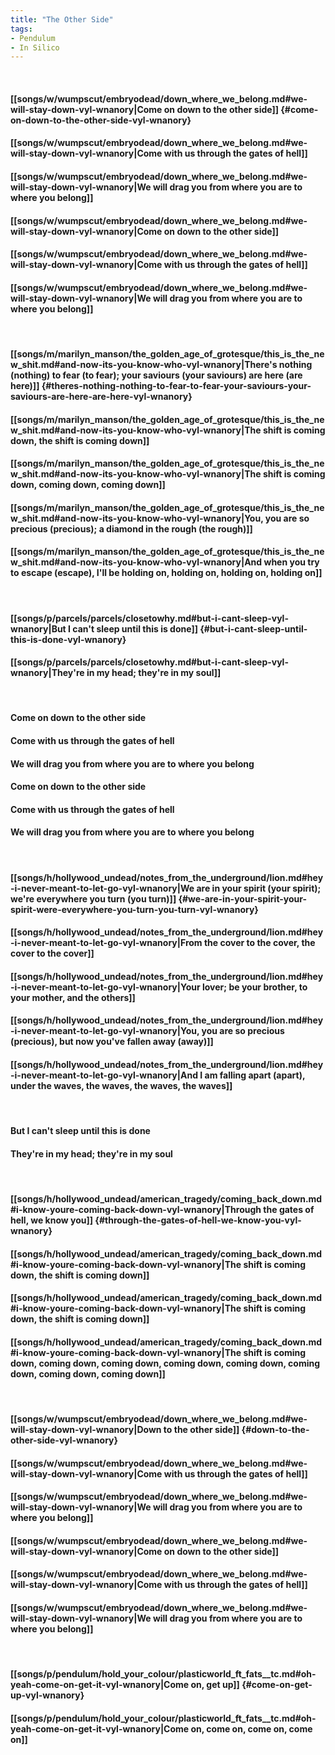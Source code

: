 ```yaml
---
title: "The Other Side"
tags:
- Pendulum
- In Silico
---
```

&nbsp;
#### [[songs/w/wumpscut/embryodead/down_where_we_belong.md#we-will-stay-down-vyl-wnanory|Come on down to the other side]] {#come-on-down-to-the-other-side-vyl-wnanory}
#### [[songs/w/wumpscut/embryodead/down_where_we_belong.md#we-will-stay-down-vyl-wnanory|Come with us through the gates of hell]]
#### [[songs/w/wumpscut/embryodead/down_where_we_belong.md#we-will-stay-down-vyl-wnanory|We will drag you from where you are to where you belong]]
#### [[songs/w/wumpscut/embryodead/down_where_we_belong.md#we-will-stay-down-vyl-wnanory|Come on down to the other side]]
#### [[songs/w/wumpscut/embryodead/down_where_we_belong.md#we-will-stay-down-vyl-wnanory|Come with us through the gates of hell]]
#### [[songs/w/wumpscut/embryodead/down_where_we_belong.md#we-will-stay-down-vyl-wnanory|We will drag you from where you are to where you belong]]
&nbsp;
#### [[songs/m/marilyn_manson/the_golden_age_of_grotesque/this_is_the_new_shit.md#and-now-its-you-know-who-vyl-wnanory|There's nothing (nothing) to fear (to fear); your saviours (your saviours) are here (are here)]] {#theres-nothing-nothing-to-fear-to-fear-your-saviours-your-saviours-are-here-are-here-vyl-wnanory}
#### [[songs/m/marilyn_manson/the_golden_age_of_grotesque/this_is_the_new_shit.md#and-now-its-you-know-who-vyl-wnanory|The shift is coming down, the shift is coming down]]
#### [[songs/m/marilyn_manson/the_golden_age_of_grotesque/this_is_the_new_shit.md#and-now-its-you-know-who-vyl-wnanory|The shift is coming down, coming down, coming down]]
#### [[songs/m/marilyn_manson/the_golden_age_of_grotesque/this_is_the_new_shit.md#and-now-its-you-know-who-vyl-wnanory|You, you are so precious (precious); a diamond in the rough (the rough)]]
#### [[songs/m/marilyn_manson/the_golden_age_of_grotesque/this_is_the_new_shit.md#and-now-its-you-know-who-vyl-wnanory|And when you try to escape (escape), I'll be holding on, holding on, holding on, holding on]]
&nbsp;
#### [[songs/p/parcels/parcels/closetowhy.md#but-i-cant-sleep-vyl-wnanory|But I can't sleep until this is done]] {#but-i-cant-sleep-until-this-is-done-vyl-wnanory}
#### [[songs/p/parcels/parcels/closetowhy.md#but-i-cant-sleep-vyl-wnanory|They're in my head; they're in my soul]]
&nbsp;
#### Come on down to the other side
#### Come with us through the gates of hell
#### We will drag you from where you are to where you belong
#### Come on down to the other side
#### Come with us through the gates of hell
#### We will drag you from where you are to where you belong
&nbsp;
#### [[songs/h/hollywood_undead/notes_from_the_underground/lion.md#hey-i-never-meant-to-let-go-vyl-wnanory|We are in your spirit (your spirit); we're everywhere you turn (you turn)]] {#we-are-in-your-spirit-your-spirit-were-everywhere-you-turn-you-turn-vyl-wnanory}
#### [[songs/h/hollywood_undead/notes_from_the_underground/lion.md#hey-i-never-meant-to-let-go-vyl-wnanory|From the cover to the cover, the cover to the cover]]
#### [[songs/h/hollywood_undead/notes_from_the_underground/lion.md#hey-i-never-meant-to-let-go-vyl-wnanory|Your lover; be your brother, to your mother, and the others]]
#### [[songs/h/hollywood_undead/notes_from_the_underground/lion.md#hey-i-never-meant-to-let-go-vyl-wnanory|You, you are so precious (precious), but now you've fallen away (away)]]
#### [[songs/h/hollywood_undead/notes_from_the_underground/lion.md#hey-i-never-meant-to-let-go-vyl-wnanory|And I am falling apart (apart), under the waves, the waves, the waves, the waves]]
&nbsp;
#### But I can't sleep until this is done
#### They're in my head; they're in my soul
&nbsp;
#### [[songs/h/hollywood_undead/american_tragedy/coming_back_down.md#i-know-youre-coming-back-down-vyl-wnanory|Through the gates of hell, we know you]] {#through-the-gates-of-hell-we-know-you-vyl-wnanory}
#### [[songs/h/hollywood_undead/american_tragedy/coming_back_down.md#i-know-youre-coming-back-down-vyl-wnanory|The shift is coming down, the shift is coming down]]
#### [[songs/h/hollywood_undead/american_tragedy/coming_back_down.md#i-know-youre-coming-back-down-vyl-wnanory|The shift is coming down, the shift is coming down]]
#### [[songs/h/hollywood_undead/american_tragedy/coming_back_down.md#i-know-youre-coming-back-down-vyl-wnanory|The shift is coming down, coming down, coming down, coming down, coming down, coming down, coming down, coming down]]
&nbsp;
#### [[songs/w/wumpscut/embryodead/down_where_we_belong.md#we-will-stay-down-vyl-wnanory|Down to the other side]] {#down-to-the-other-side-vyl-wnanory}
#### [[songs/w/wumpscut/embryodead/down_where_we_belong.md#we-will-stay-down-vyl-wnanory|Come with us through the gates of hell]]
#### [[songs/w/wumpscut/embryodead/down_where_we_belong.md#we-will-stay-down-vyl-wnanory|We will drag you from where you are to where you belong]]
#### [[songs/w/wumpscut/embryodead/down_where_we_belong.md#we-will-stay-down-vyl-wnanory|Come on down to the other side]]
#### [[songs/w/wumpscut/embryodead/down_where_we_belong.md#we-will-stay-down-vyl-wnanory|Come with us through the gates of hell]]
#### [[songs/w/wumpscut/embryodead/down_where_we_belong.md#we-will-stay-down-vyl-wnanory|We will drag you from where you are to where you belong]]
&nbsp;
#### [[songs/p/pendulum/hold_your_colour/plasticworld_ft_fats__tc.md#oh-yeah-come-on-get-it-vyl-wnanory|Come on, get up]] {#come-on-get-up-vyl-wnanory}
#### [[songs/p/pendulum/hold_your_colour/plasticworld_ft_fats__tc.md#oh-yeah-come-on-get-it-vyl-wnanory|Come on, come on, come on, come on]]
